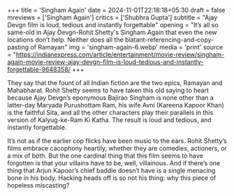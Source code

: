 +++
title = 'Singham Again'
date = 2024-11-01T22:18:18+05:30
draft = false
mreviews = ['Singham Again']
critics = ['Shubhra Gupta']
subtitle = "Ajay Devgn film is loud, tedious and instantly forgettable"
opening = "It’s all so same-old in Ajay Devgn-Rohit Shetty's Singham Again that even the new locations don’t help. Neither does all the blatant-referencing-and-copy-pasting of Ramayan"
img = 'singham-again-6.webp'
media = 'print'
source = "https://indianexpress.com/article/entertainment/movie-review/singham-again-movie-review-ajay-devgn-film-is-loud-tedious-and-instantly-forgettable-9648358/
+++

They say that the fount of all Indian fiction are the two epics, Ramayan and Mahabharat. Rohit Shetty seems to have taken this old saying to heart because Ajay Devgn’s eponymous Bajirao Singham is none other than a latter-day Maryada Purushottam Ram, his wife Avni (Kareena Kapoor Khan) is the faithful Sita, and all the other characters play their parallels in this version of Kalyug-ke-Ram Ki Katha. The result is loud and tedious, and instantly forgettable.

It’s not as if the earlier cop flicks have been music to the ears. Rohit Shetty’s films embrace cacophony heartily, whether they are comedies, actioners, or a mix of both. But the one cardinal thing that this film seems to have forgotten is that your villains have to be, well, villainous. And if there’s one thing that Arjun Kapoor’s chief baddie doesn’t have is a single menacing bone in his body. Hacking heads off is so not his thing: why this piece of hopeless miscasting?
